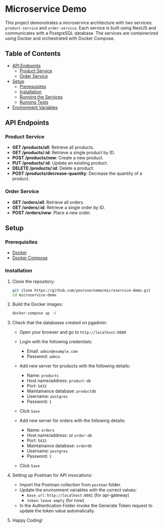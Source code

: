# Microservice Demo

This project demonstrates a microservice architecture with two services: `product-service` and `order-service`. Each service is built using NestJS and communicates with a PostgreSQL database. The services are containerized using Docker and orchestrated with Docker Compose.

## Table of Contents

- [API Endpoints](#api-endpoints)
  - [Product Service](#product-service)
  - [Order Service](#order-service)
- [Setup](#setup)
  - [Prerequisites](#prerequisites)
  - [Installation](#installation)
  - [Running the Services](#running-the-services)
  - [Running Tests](#running-tests)
- [Environment Variables](#environment-variables)

## API Endpoints

### Product Service

- **GET /products/all**: Retrieve all products.
- **GET /products/:id**: Retrieve a single product by ID.
- **POST /products/new**: Create a new product.
- **PUT /products/:id**: Update an existing product.
- **DELETE /products/:id**: Delete a product.
- **POST /products/decrease-quantity**: Decrease the quantity of a product.

### Order Service

- **GET /orders/all**: Retrieve all orders.
- **GET /orders/:id**: Retrieve a single order by ID.
- **POST /orders/new**: Place a new order.

## Setup

### Prerequisites

- [Docker](https://www.docker.com/get-started)
- [Docker Compose](https://docs.docker.com/compose/install/)

### Installation

1. Clone the repository:

   ```sh
   git clone https://github.com/yourusername/microservice-demo.git
   cd microservice-demo
   ```

2. Build the Docker images:

   ```sh
   docker-compose up -d
   ```

3. Check that the databases created on pgadmin:

   - Open your browser and go to `http://localhost:8080`
   - Login with the following credentials:

     - Email: `admin@example.com`
     - Password: `admin`

   - Add new server for products with the following details:
     - Name: `products`
     - Host name/address: `product-db`
     - Port: `5432`
     - Maintainance database: `productdb`
     - Username: `postgres`
     - Password: `1`
   - Click `Save`

   - Add new server for orders with the following details:
     - Name: `orders`
     - Host name/address: or `order-db`
     - Port: `5432`
     - Maintainance database: `orderdb`
     - Username: `postgres`
     - Password: `1`
   - Click `Save`

4. Setting up Postman for API invocations:

   - Import the Postman collection from `postman` folder.
   - Update the environment variables with the correct values:
     - `base_url`: `http://localhost:8081` (for api-gateway)
     - `token`: `leave empty` (for now)
   - In the Authentication Folder invoke the Generate Token request to update the token value automatically.

5. Happy Coding!
